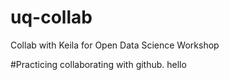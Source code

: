 # uq-collab
Collab with Keila for Open Data Science Workshop

#Practicing collaborating with github.
hello
